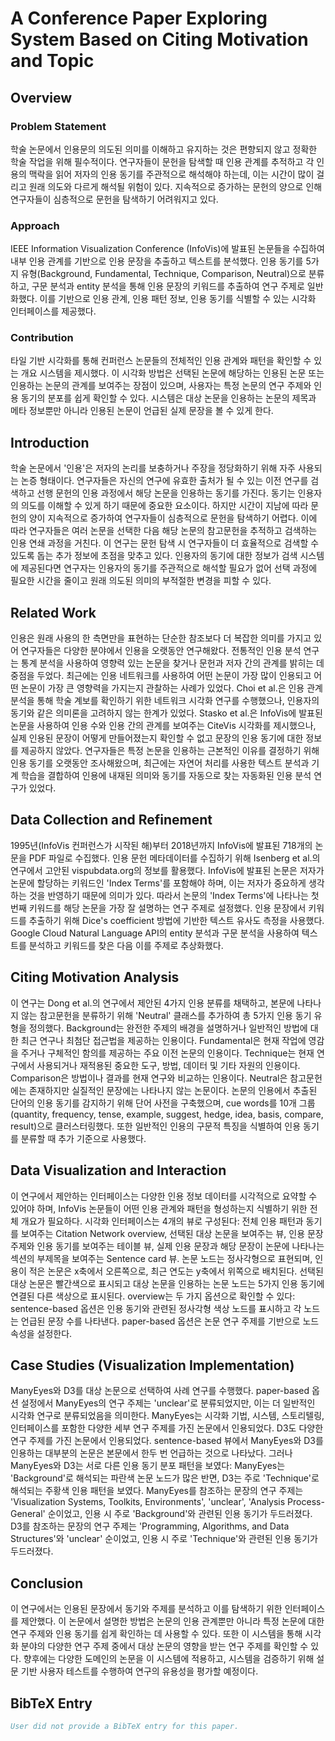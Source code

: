 # A Conference Paper Exploring System Based on Citing Motivation and Topic

## Overview

### Problem Statement
학술 논문에서 인용문의 의도된 의미를 이해하고 유지하는 것은 편향되지 않고 정확한 학술 작업을 위해 필수적이다. 연구자들이 문헌을 탐색할 때 인용 관계를 추적하고 각 인용의 맥락을 읽어 저자의 인용 동기를 주관적으로 해석해야 하는데, 이는 시간이 많이 걸리고 원래 의도와 다르게 해석될 위험이 있다. 지속적으로 증가하는 문헌의 양으로 인해 연구자들이 심층적으로 문헌을 탐색하기 어려워지고 있다.

### Approach
IEEE Information Visualization Conference (InfoVis)에 발표된 논문들을 수집하여 내부 인용 관계를 기반으로 인용 문장을 추출하고 텍스트를 분석했다. 인용 동기를 5가지 유형(Background, Fundamental, Technique, Comparison, Neutral)으로 분류하고, 구문 분석과 entity 분석을 통해 인용 문장의 키워드를 추출하여 연구 주제로 일반화했다. 이를 기반으로 인용 관계, 인용 패턴 정보, 인용 동기를 식별할 수 있는 시각화 인터페이스를 제공했다.

### Contribution
타일 기반 시각화를 통해 컨퍼런스 논문들의 전체적인 인용 관계와 패턴을 확인할 수 있는 개요 시스템을 제시했다. 이 시각화 방법은 선택된 논문에 해당하는 인용된 논문 또는 인용하는 논문의 관계를 보여주는 장점이 있으며, 사용자는 특정 논문의 연구 주제와 인용 동기의 분포를 쉽게 확인할 수 있다. 시스템은 대상 논문을 인용하는 논문의 제목과 메타 정보뿐만 아니라 인용된 논문이 언급된 실제 문장을 볼 수 있게 한다.

## Introduction
학술 논문에서 '인용'은 저자의 논리를 보충하거나 주장을 정당화하기 위해 자주 사용되는 논증 형태이다. 연구자들은 자신의 연구에 유효한 출처가 될 수 있는 이전 연구를 검색하고 선행 문헌의 인용 과정에서 해당 논문을 인용하는 동기를 가진다. 동기는 인용자의 의도를 이해할 수 있게 하기 때문에 중요한 요소이다. 하지만 시간이 지남에 따라 문헌의 양이 지속적으로 증가하여 연구자들이 심층적으로 문헌을 탐색하기 어렵다. 이에 따라 연구자들은 여러 논문을 선택한 다음 해당 논문의 참고문헌을 추적하고 검색하는 인용 연쇄 과정을 거친다. 이 연구는 문헌 탐색 시 연구자들이 더 효율적으로 검색할 수 있도록 돕는 추가 정보에 초점을 맞추고 있다. 인용자의 동기에 대한 정보가 검색 시스템에 제공된다면 연구자는 인용자의 동기를 주관적으로 해석할 필요가 없어 선택 과정에 필요한 시간을 줄이고 원래 의도된 의미의 부적절한 변경을 피할 수 있다.

## Related Work
인용은 원래 사용의 한 측면만을 표현하는 단순한 참조보다 더 복잡한 의미를 가지고 있어 연구자들은 다양한 분야에서 인용을 오랫동안 연구해왔다. 전통적인 인용 분석 연구는 통계 분석을 사용하여 영향력 있는 논문을 찾거나 문헌과 저자 간의 관계를 밝히는 데 중점을 두었다. 최근에는 인용 네트워크를 사용하여 어떤 논문이 가장 많이 인용되고 어떤 논문이 가장 큰 영향력을 가지는지 관찰하는 사례가 있었다. Choi et al.은 인용 관계 분석을 통해 학술 계보를 확인하기 위한 네트워크 시각화 연구를 수행했으나, 인용자의 동기와 같은 의미론을 고려하지 않는 한계가 있었다. Stasko et al.은 InfoVis에 발표된 논문을 사용하여 인용 수와 인용 간의 관계를 보여주는 CiteVis 시각화를 제시했으나, 실제 인용된 문장이 어떻게 만들어졌는지 확인할 수 없고 문장의 인용 동기에 대한 정보를 제공하지 않았다. 연구자들은 특정 논문을 인용하는 근본적인 이유를 결정하기 위해 인용 동기를 오랫동안 조사해왔으며, 최근에는 자연어 처리를 사용한 텍스트 분석과 기계 학습을 결합하여 인용에 내재된 의미와 동기를 자동으로 찾는 자동화된 인용 분석 연구가 있었다.

## Data Collection and Refinement
1995년(InfoVis 컨퍼런스가 시작된 해)부터 2018년까지 InfoVis에 발표된 718개의 논문을 PDF 파일로 수집했다. 인용 문헌 메타데이터를 수집하기 위해 Isenberg et al.의 연구에서 고안된 vispubdata.org의 정보를 활용했다. InfoVis에 발표된 논문은 저자가 논문에 할당하는 키워드인 'Index Terms'를 포함해야 하며, 이는 저자가 중요하게 생각하는 것을 반영하기 때문에 의미가 있다. 따라서 논문의 'Index Terms'에 나타나는 첫 번째 키워드를 해당 논문을 가장 잘 설명하는 연구 주제로 설정했다. 인용 문장에서 키워드를 추출하기 위해 Dice's coefficient 방법에 기반한 텍스트 유사도 측정을 사용했다. Google Cloud Natural Language API의 entity 분석과 구문 분석을 사용하여 텍스트를 분석하고 키워드를 찾은 다음 이를 주제로 추상화했다.

## Citing Motivation Analysis
이 연구는 Dong et al.의 연구에서 제안된 4가지 인용 분류를 채택하고, 본문에 나타나지 않는 참고문헌을 분류하기 위해 'Neutral' 클래스를 추가하여 총 5가지 인용 동기 유형을 정의했다. Background는 완전한 주제의 배경을 설명하거나 일반적인 방법에 대한 최근 연구나 최첨단 접근법을 제공하는 인용이다. Fundamental은 현재 작업에 영감을 주거나 구체적인 함의를 제공하는 주요 이전 논문의 인용이다. Technique는 현재 연구에서 사용되거나 재적용된 중요한 도구, 방법, 데이터 및 기타 자원의 인용이다. Comparison은 방법이나 결과를 현재 연구와 비교하는 인용이다. Neutral은 참고문헌에는 존재하지만 실질적인 문장에는 나타나지 않는 논문이다. 논문의 인용에서 추출된 단어의 인용 동기를 감지하기 위해 단어 사전을 구축했으며, cue words를 10개 그룹(quantity, frequency, tense, example, suggest, hedge, idea, basis, compare, result)으로 클러스터링했다. 또한 일반적인 인용의 구문적 특징을 식별하여 인용 동기를 분류할 때 추가 기준으로 사용했다.

## Data Visualization and Interaction
이 연구에서 제안하는 인터페이스는 다양한 인용 정보 데이터를 시각적으로 요약할 수 있어야 하며, InfoVis 논문들이 어떤 인용 관계와 패턴을 형성하는지 식별하기 위한 전체 개요가 필요하다. 시각화 인터페이스는 4개의 뷰로 구성된다: 전체 인용 패턴과 동기를 보여주는 Citation Network overview, 선택된 대상 논문을 보여주는 뷰, 인용 문장 주제와 인용 동기를 보여주는 테이블 뷰, 실제 인용 문장과 해당 문장이 논문에 나타나는 섹션의 부제목을 보여주는 Sentence card 뷰. 논문 노드는 정사각형으로 표현되며, 인용이 적은 논문은 x축에서 오른쪽으로, 최근 연도는 y축에서 위쪽으로 배치된다. 선택된 대상 논문은 빨간색으로 표시되고 대상 논문을 인용하는 논문 노드는 5가지 인용 동기에 연결된 다른 색상으로 표시된다. overview는 두 가지 옵션으로 확인할 수 있다: sentence-based 옵션은 인용 동기와 관련된 정사각형 색상 노드를 표시하고 각 노드는 언급된 문장 수를 나타낸다. paper-based 옵션은 논문 연구 주제를 기반으로 노드 속성을 설정한다.

## Case Studies (Visualization Implementation)
ManyEyes와 D3를 대상 논문으로 선택하여 사례 연구를 수행했다. paper-based 옵션 설정에서 ManyEyes의 연구 주제는 'unclear'로 분류되었지만, 이는 더 일반적인 시각화 연구로 분류되었음을 의미한다. ManyEyes는 시각화 기법, 시스템, 스토리텔링, 인터페이스를 포함한 다양한 세부 연구 주제를 가진 논문에서 인용되었다. D3도 다양한 연구 주제를 가진 논문에서 인용되었다. sentence-based 뷰에서 ManyEyes와 D3를 인용하는 대부분의 논문은 본문에서 한두 번 언급하는 것으로 나타났다. 그러나 ManyEyes와 D3는 서로 다른 인용 동기 분포 패턴을 보였다: ManyEyes는 'Background'로 해석되는 파란색 논문 노드가 많은 반면, D3는 주로 'Technique'로 해석되는 주황색 인용 패턴을 보였다. ManyEyes를 참조하는 문장의 연구 주제는 'Visualization Systems, Toolkits, Environments', 'unclear', 'Analysis Process-General' 순이었고, 인용 시 주로 'Background'와 관련된 인용 동기가 두드러졌다. D3를 참조하는 문장의 연구 주제는 'Programming, Algorithms, and Data Structures'와 'unclear' 순이었고, 인용 시 주로 'Technique'와 관련된 인용 동기가 두드러졌다.

## Conclusion
이 연구에서는 인용된 문장에서 동기와 주제를 분석하고 이를 탐색하기 위한 인터페이스를 제안했다. 이 논문에서 설명한 방법은 논문의 인용 관계뿐만 아니라 특정 논문에 대한 연구 주제와 인용 동기를 쉽게 확인하는 데 사용할 수 있다. 또한 이 시스템을 통해 시각화 분야의 다양한 연구 주제 중에서 대상 논문의 영향을 받는 연구 주제를 확인할 수 있다. 향후에는 다양한 도메인의 논문을 이 시스템에 적용하고, 시스템을 검증하기 위해 설문 기반 사용자 테스트를 수행하여 연구의 유용성을 평가할 예정이다.

## BibTeX Entry
```bibtex
User did not provide a BibTeX entry for this paper.
```